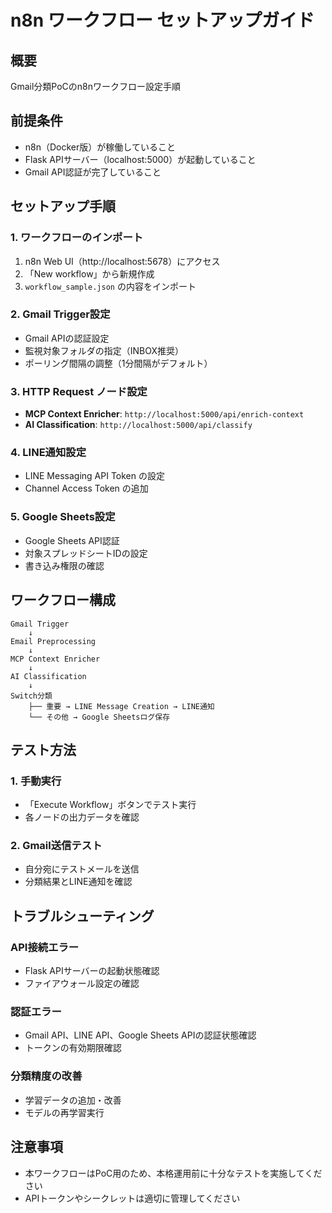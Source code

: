 # n8n ワークフロー セットアップガイド

## 概要
Gmail分類PoCのn8nワークフロー設定手順

## 前提条件
- n8n（Docker版）が稼働していること
- Flask APIサーバー（localhost:5000）が起動していること
- Gmail API認証が完了していること

## セットアップ手順

### 1. ワークフローのインポート
1. n8n Web UI（http://localhost:5678）にアクセス
2. 「New workflow」から新規作成
3. `workflow_sample.json` の内容をインポート

### 2. Gmail Trigger設定
- Gmail APIの認証設定
- 監視対象フォルダの指定（INBOX推奨）
- ポーリング間隔の調整（1分間隔がデフォルト）

### 3. HTTP Request ノード設定
- **MCP Context Enricher**: `http://localhost:5000/api/enrich-context`
- **AI Classification**: `http://localhost:5000/api/classify`

### 4. LINE通知設定
- LINE Messaging API Token の設定
- Channel Access Token の追加

### 5. Google Sheets設定
- Google Sheets API認証
- 対象スプレッドシートIDの設定
- 書き込み権限の確認

## ワークフロー構成

```
Gmail Trigger 
    ↓
Email Preprocessing 
    ↓
MCP Context Enricher
    ↓
AI Classification
    ↓
Switch分類
    ├── 重要 → LINE Message Creation → LINE通知
    └── その他 → Google Sheetsログ保存
```

## テスト方法

### 1. 手動実行
- 「Execute Workflow」ボタンでテスト実行
- 各ノードの出力データを確認

### 2. Gmail送信テスト
- 自分宛にテストメールを送信
- 分類結果とLINE通知を確認

## トラブルシューティング

### API接続エラー
- Flask APIサーバーの起動状態確認
- ファイアウォール設定の確認

### 認証エラー
- Gmail API、LINE API、Google Sheets APIの認証状態確認
- トークンの有効期限確認

### 分類精度の改善
- 学習データの追加・改善
- モデルの再学習実行

## 注意事項
- 本ワークフローはPoC用のため、本格運用前に十分なテストを実施してください
- APIトークンやシークレットは適切に管理してください
